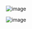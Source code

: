 ![image](https://github.com/inaemon/Job-Fair-frontend/assets/125636780/78488a45-e234-496f-b872-e5089d34e6ce)

![image](https://github.com/inaemon/Job-Fair-frontend/assets/125636780/f94b1aba-ecc4-47ec-a1c0-657d42f8956a)

